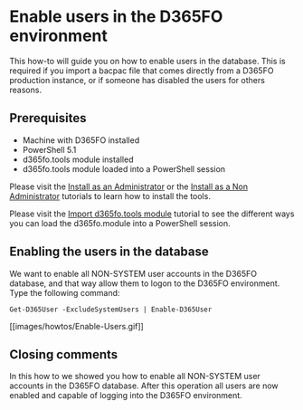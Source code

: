 ﻿# **Enable users in the D365FO environment**

This how-to will guide you on how to enable users in the database. This is required if you import a bacpac file that comes directly from a D365FO production instance, or if someone has disabled the users for others reasons.

## **Prerequisites**
* Machine with D365FO installed
* PowerShell 5.1
* d365fo.tools module installed
* d365fo.tools module loaded into a PowerShell session

Please visit the [Install as an Administrator](https://github.com/d365collaborative/d365fo.tools/wiki/Tutorial-Install-Administrator) or the [Install as a Non Administrator](https://github.com/d365collaborative/d365fo.tools/wiki/Tutorial-Install-Non-Administrator) tutorials to learn how to install the tools.

Please visit the [Import d365fo.tools module](https://github.com/d365collaborative/d365fo.tools/wiki/Tutorial-Import-Module) tutorial to see the different ways you can load the d365fo.module into a PowerShell session.

## **Enabling the users in the database**
We want to enable all NON-SYSTEM user accounts in the D365FO database, and that way allow them to logon to the D365FO environment. Type the following command:

```
Get-D365User -ExcludeSystemUsers | Enable-D365User
```

[[images/howtos/Enable-Users.gif]]

## **Closing comments**
In this how to we showed you how to enable all NON-SYSTEM user accounts in the D365FO database. After this operation all users are now enabled and capable of logging into the D365FO environment.